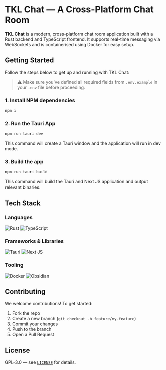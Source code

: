 # TKL Chat — A Cross-Platform Chat Room

**TKL Chat** is a modern, cross-platform chat room application built with a Rust backend and TypeScript frontend. It supports real-time messaging via WebSockets and is containerised using Docker for easy setup.

## Getting Started

Follow the steps below to get up and running with TKL Chat:

> ⚠️ Make sure you've defined all required fields from `.env.example` in your `.env` file before proceeding.

### 1. Install NPM dependencies

```bash
npm i
```

### 2. Run the Tauri App

```bash
npm run tauri dev
```

This command will create a Tauri window and the application will run in dev mode.

### 3. Build the app

```bash
npm run tauri build
```

This command will build the Tauri and Next JS application and output relevant binaries.

## Tech Stack

### Languages

![Rust](https://img.shields.io/badge/rust-%23000000.svg?style=for-the-badge&logo=rust&logoColor=white)
![TypeScript](https://img.shields.io/badge/typescript-%23007ACC.svg?style=for-the-badge&logo=typescript&logoColor=white)

### Frameworks & Libraries

![Tauri](https://img.shields.io/badge/tauri-%2324C8DB.svg?style=for-the-badge&logo=tauri&logoColor=%23FFFFFF)
![Next JS](https://img.shields.io/badge/Next-black?style=for-the-badge&logo=next.js&logoColor=white)

### Tooling

![Docker](https://img.shields.io/badge/docker-%230db7ed.svg?style=for-the-badge&logo=docker&logoColor=white)
![Obsidian](https://img.shields.io/badge/Obsidian-%23483699.svg?style=for-the-badge&logo=obsidian&logoColor=white)

## Contributing

We welcome contributions! To get started:

1. Fork the repo
2. Create a new branch (`git checkout -b feature/my-feature`)
3. Commit your changes
4. Push to the branch
5. Open a Pull Request

## License

GPL-3.0 — see [`LICENSE`](./LICENSE) for details.
